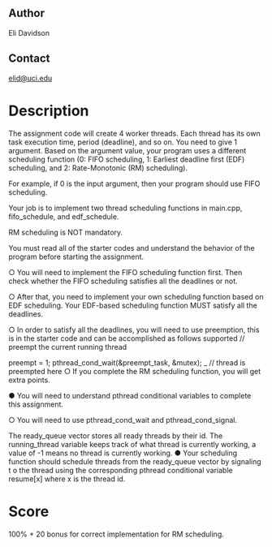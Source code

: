 ## Author
Eli Davidson
## Contact
elid@uci.edu

# Description

The assignment code will create 4 worker threads. Each thread has its own task
execution time, period (deadline), and so on. You need to give 1 argument. 
Based on the argument value, your program uses a different scheduling function 
(0: FIFO scheduling, 1: Earliest deadline first (EDF) scheduling, and 2: Rate-Monotonic (RM) scheduling). 

For example, if 0 is the input argument, then your
program should use FIFO scheduling.

Your job is to implement two thread scheduling functions in main.cpp, fifo_schedule, and edf_schedule. 

RM scheduling is NOT mandatory. 

You must read all of the starter codes and understand the behavior of the program before starting the assignment.

○ You will need to implement the FIFO scheduling function first. Then check
whether the FIFO scheduling satisfies all the deadlines or not.


○ After that, you need to implement your own scheduling function based on EDF
scheduling. Your EDF-based scheduling function MUST satisfy all the deadlines.


○ In order to satisfy all the deadlines, you will need to use preemption, this is
in the starter code and can be accomplished as follows
supported // preempt the current running thread

preempt = 1;
pthread_cond_wait(&preempt_task, &mutex);
_
// thread is preempted here
○ If you complete the RM scheduling function, you will get extra points.

● You will need to understand pthread conditional variables to complete this
assignment. 

○ You will need to use pthread_cond_wait and pthread_cond_signal. 

The ready_queue vector stores all ready threads by their id. The running_thread variable keeps track of what thread is currently working, a value of
-1 means no thread is currently working.
● Your scheduling function should schedule threads from the ready_queue vector by
signaling t o the thread using the corresponding pthread conditional variable resume[x]
where x is the thread id.



# Score 
100% + 20 bonus for correct implementation for RM scheduling.